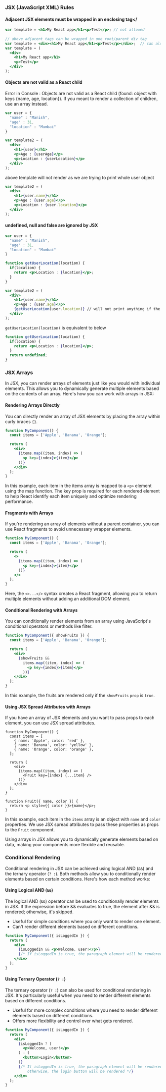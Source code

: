 ### JSX (JavaScript XML) Rules

#### Adjacent JSX elements must be wrapped in an enclosing tag</
```jsx
var template = <h1>My React app</h1><p>Test</p>; // not allowed
		
// above adjacent tags can be wrapped in one root/parent div tag
var template = <div><h1>My React app</h1><p>Test</p></div>;  // can also be written as below
var template = (
  <div>  
    <h1>My React app</h1>
    <p>Test</p>
  </div>
);
```
#### Objects are not valid as a React child
Error in Console : Objects are not valid as a React child (found: object with keys {name, age, location}). If you meant to render a collection of children, use an array instead.
```jsx
var user = {
  "name" : "Manish",
  "age" : 31,
  "location" : "Mumbai"
}

var template2 = (
  <div>  
    <h1>{user}</h1>
    <p>Age : {userAge}</p>
    <p>Location : {userLocation}</p>
  </div>
);
```
above template will not render as we are trying to print whole user object

```jsx
var template2 = (
  <div>  
    <h1>{user.name}</h1>
    <p>Age : {user.age}</p>
    <p>Location : {user.location}</p>
  </div>
);
```

####  undefined, null and false are ignored by JSX
```jsx
var user = {
  "name" : "Manish",
  "age" : 31,
  "location" : "Mumbai"
}

function getUserLocation(location) {
  if(location) {
    return <p>Location : {location}</p>;
  }
}

var template2 = (
  <div>  
    <h1>{user.name}</h1>
    <p>Age : {user.age}</p>
    {getUserLocation(user.location)} // will not print anything if the expression resolves to Undefined
  </div>
);

```

`getUserLocation(location)` is equivalent to below
```jsx
function getUserLocation(location) {
  if(location) {
    return <p>Location : {location}</p>;
  }
  return undefined;
}
```

### JSX Arrays
In JSX, you can render arrays of elements just like you would with individual elements. This allows you to dynamically generate multiple elements based on the contents of an array. Here's how you can work with arrays in JSX:

#### Rendering Arrays Directly
You can directly render an array of JSX elements by placing the array within curly braces `{}`.
```jsx
function MyComponent() {
  const items = ['Apple', 'Banana', 'Orange'];

  return (
    <div>
      {items.map((item, index) => (
        <p key={index}>{item}</p>
      ))}
    </div>
  );
}

```
In this example, each item in the items array is mapped to a `<p>` element using the map function. The key prop is required for each rendered element to help React identify each item uniquely and optimize rendering performance.

#### Fragments with Arrays
If you're rendering an array of elements without a parent container, you can use React fragments to avoid unnecessary wrapper elements.

```jsx
function MyComponent() {
  const items = ['Apple', 'Banana', 'Orange'];

  return (
    <>
      {items.map((item, index) => (
        <p key={index}>{item}</p>
      ))}
    </>
  );
}
```
Here, the `<>...</>` syntax creates a React fragment, allowing you to return multiple elements without adding an additional DOM element.

#### Conditional Rendering with Arrays
You can conditionally render elements from an array using JavaScript's conditional operators or methods like filter.

```jsx
function MyComponent({ showFruits }) {
  const items = ['Apple', 'Banana', 'Orange'];

  return (
    <div>
      {showFruits &&
        items.map((item, index) => (
          <p key={index}>{item}</p>
        ))}
    </div>
  );
}
```
In this example, the fruits are rendered only if the `showFruits` `prop` is `true`.

#### Using JSX Spread Attributes with Arrays
If you have an array of JSX elements and you want to pass props to each element, you can use JSX spread attributes.

```
function MyComponent() {
  const items = [
    { name: 'Apple', color: 'red' },
    { name: 'Banana', color: 'yellow' },
    { name: 'Orange', color: 'orange' },
  ];

  return (
    <div>
      {items.map((item, index) => (
        <Fruit key={index} {...item} />
      ))}
    </div>
  );
}

function Fruit({ name, color }) {
  return <p style={{ color }}>{name}</p>;
}

```
In this example, each item in the `items` array is an object with `name` and `color` properties. We use JSX spread attributes to pass these properties as props to the `Fruit` component.

Using arrays in JSX allows you to dynamically generate elements based on data, making your components more flexible and reusable.

### Conditional Rendering
Conditional rendering in JSX can be achieved using logical AND (`&&`) and the ternary operator (`? :`). Both methods allow you to conditionally render elements based on certain conditions. Here's how each method works:

#### Using Logical AND (`&&`)
The logical AND (`&&`) operator can be used to conditionally render elements in JSX. If the expression before && evaluates to true, the element after && is rendered; otherwise, it's skipped.

<ul>
<li>Useful for simple conditions where you only want to render one element.</li>
<li>Can't render different elements based on different conditions.</li>
</ul>

```jsx
function MyComponent({ isLoggedIn }) {
  return (
    <div>
      {isLoggedIn && <p>Welcome, user!</p>}
      {/* If isLoggedIn is true, the paragraph element will be rendered */}
    </div>
  );
}

```
#### Using Ternary Operator (`? :`)
The ternary operator (`? :`) can also be used for conditional rendering in JSX. It's particularly useful when you need to render different elements based on different conditions.
<ul>
<li>Useful for more complex conditions where you need to render different elements based on different conditions.</li>
<li>Offers more flexibility and control over what gets rendered.</li>
</ul>

```jsx
function MyComponent({ isLoggedIn }) {
  return (
    <div>
      {isLoggedIn ? (
        <p>Welcome, user!</p>
      ) : (
        <button>Login</button>
      )}
      {/* If isLoggedIn is true, the paragraph element will be rendered;
          otherwise, the login button will be rendered */}
    </div>
  );
}

```